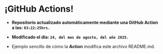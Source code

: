 # ¡GitHub Actions!
* **Repositorio actualizado automáticamente mediante una GitHub Action a las: `03:22:25hrs.`**
* **Modificado el día: `24, del mes de agosto, del año 2025.`**

* Ejemplo sencillo de cómo la **Action** modifica este archivo README.md.
